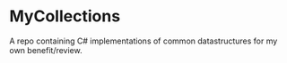 # MyCollections
A repo containing C# implementations of common datastructures for my own benefit/review.
